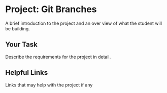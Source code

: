 # Project: Git Branches
A brief introduction to the project and an over view of what the student will be building.

## Your Task
Describe the requirements for the project in detail.

## Helpful Links
Links that may help with the project if any
